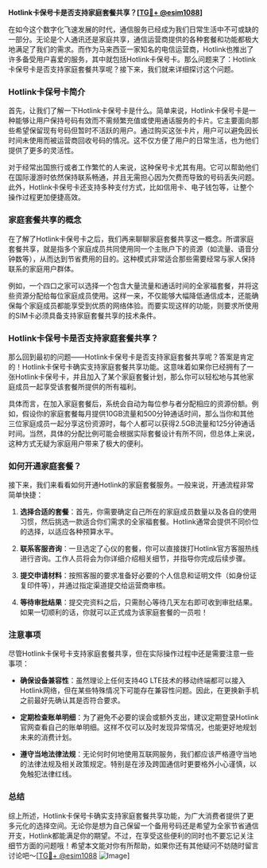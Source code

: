 **Hotlink卡保号卡是否支持家庭套餐共享？[[TG💪+ @esim1088](https://t.me/s/esim1088)]**

在如今这个数字化飞速发展的时代，通信服务已经成为我们日常生活中不可或缺的一部分。无论是个人通讯还是家庭共享，通信运营商提供的各种套餐和功能都极大地满足了我们的需求。而作为马来西亚一家知名的电信运营商，Hotlink也推出了许多备受用户喜爱的服务，其中就包括Hotlink卡保号卡。那么问题来了：Hotlink卡保号卡是否支持家庭套餐共享呢？接下来，我们就来详细探讨这个问题。

### Hotlink卡保号卡简介

首先，让我们了解一下Hotlink卡保号卡是什么。简单来说，Hotlink卡保号卡是一种能够让用户保持号码有效而不需频繁充值或使用通话服务的卡片。它主要面向那些希望保留现有号码但暂时不活跃的用户。通过购买这张卡片，用户可以避免因长时间未使用而被运营商回收号码的情况。这不仅方便了用户的日常生活，也为他们提供了更多的灵活性。

对于经常出国旅行或者工作繁忙的人来说，这种保号卡尤其有用。它可以帮助他们在国际漫游时依然保持联系畅通，并且无需担心因为欠费而导致的号码丢失问题。此外，Hotlink卡保号卡还支持多种支付方式，比如信用卡、电子钱包等，让整个操作过程更加便捷高效。

### 家庭套餐共享的概念

在了解了Hotlink卡保号卡之后，我们再来聊聊家庭套餐共享这一概念。所谓家庭套餐共享，就是指多个家庭成员共同使用同一个主账户下的资源（如流量、语音分钟数等），从而达到节省费用的目的。这种模式非常适合那些需要经常与家人保持联系的家庭用户群体。

例如，一个四口之家可以选择一个包含大量流量和通话时间的全家福套餐，并将这些资源分配给每位家庭成员使用。这样一来，不仅能够大幅降低通信成本，还能确保每个家庭成员都能享受到优质的网络体验。而要实现这样的功能，则要求所使用的SIM卡必须具备支持家庭套餐共享的技术条件。

### Hotlink卡保号卡是否支持家庭套餐共享？

那么回到最初的问题——Hotlink卡保号卡是否支持家庭套餐共享呢？答案是肯定的！Hotlink卡保号卡确实支持家庭套餐共享功能。这意味着如果你已经拥有了一张Hotlink卡保号卡，并且加入了某个家庭套餐计划，那么你可以轻松地与其他家庭成员一起享受该套餐所提供的所有福利。

具体而言，在加入家庭套餐后，系统会自动为每位参与者分配相应的资源份额。例如，假设你的家庭套餐每月提供10GB流量和500分钟通话时间，那么当你和其他三位家庭成员一起分享这份资源时，每个人都可以获得2.5GB流量和125分钟通话时间。当然，具体的分配比例可能会根据实际套餐设计有所不同，但总体上来说，这种方式无疑为家庭用户带来了极大的便利。

### 如何开通家庭套餐？

接下来，我们来看看如何开通Hotlink的家庭套餐服务。一般来说，开通流程非常简单快捷：

1. **选择合适的套餐**：首先，你需要确定自己所在的家庭成员数量以及各自的使用习惯，然后挑选一款适合你们需求的全家福套餐。Hotlink通常会提供不同价位的选择，以适应各种预算水平。
   
2. **联系客服咨询**：一旦选定了心仪的套餐，你可以直接拨打Hotlink官方客服热线进行咨询。工作人员将会为你详细介绍相关细节，并指导你完成后续步骤。

3. **提交申请材料**：按照客服的要求准备好必要的个人信息和证明文件（如身份证复印件等），并通过指定渠道提交给运营商审核。

4. **等待审批结果**：提交完资料之后，只需耐心等待几天左右即可收到审批结果。如果一切顺利的话，你就可以正式成为该家庭套餐的一员啦！

### 注意事项

尽管Hotlink卡保号卡支持家庭套餐共享，但在实际操作过程中还是需要注意一些事项：

- **确保设备兼容性**：虽然理论上任何支持4G LTE技术的移动终端都可以接入Hotlink网络，但在某些特殊情况下可能存在兼容性问题。因此，在更换新手机之前最好先确认其是否符合要求。
  
- **定期检查账单明细**：为了避免不必要的误会或额外支出，建议定期登录Hotlink官网查看自己的账单明细。这样不仅可以及时发现异常情况，也能更好地规划未来的消费计划。

- **遵守当地法律法规**：无论何时何地使用互联网服务，我们都应该严格遵守当地的法律法规及相关政策规定。特别是在涉及跨国通信时更要格外小心谨慎，以免触犯法律红线。

### 总结

综上所述，Hotlink卡保号卡确实支持家庭套餐共享功能，为广大消费者提供了更多元化的选择空间。无论你是想为自己保留一个备用号码还是希望为全家节省通信开支，Hotlink都能满足你的期望。不过，在享受这些便利的同时也不要忘记关注细节方面的问题哦！希望本文能对你有所帮助，如果你还有其他疑问不妨随时留言讨论吧～[[TG💪+ @esim1088](https://t.me/s/esim1088) ![Image](https://i.postimg.cc/4NQfJmqS/Snipaste-2025-05-13-00-14-12.png)]